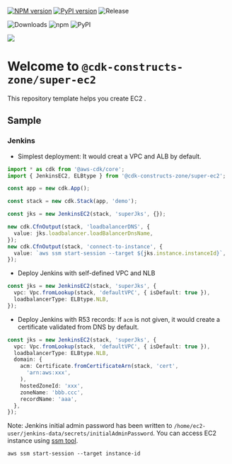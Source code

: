 [![NPM version](https://badge.fury.io/js/%40cdk-constructs-zone%2Fsuper-ec2.svg)](https://badge.fury.io/js/%40cdk-constructs-zone%2Fsuper-ec2)
[![PyPI version](https://badge.fury.io/py/super-ec2.svg)](https://badge.fury.io/py/super-ec2)
![Release](https://github.com/cdk-constructs-zone/super-ec2/workflows/release/badge.svg)

![Downloads](https://img.shields.io/badge/-DOWNLOADS:-brightgreen?color=gray)
![npm](https://img.shields.io/npm/dt/@cdk-constructs-zone/super-ec2?label=npm&color=orange)
![PyPI](https://img.shields.io/pypi/dm/super-ec2?label=pypi&color=blue)

![](https://img.shields.io/badge/jenkins-ec2-green=?style=plastic&logo=appveyor)

# Welcome to `@cdk-constructs-zone/super-ec2`

This repository template helps you create EC2 .

## Sample

### Jenkins
* Simplest deployment: It would creat a VPC and ALB by default.
```ts
import * as cdk from '@aws-cdk/core';
import { JenkinsEC2, ELBtype } from '@cdk-constructs-zone/super-ec2';

const app = new cdk.App();

const stack = new cdk.Stack(app, 'demo');

const jks = new JenkinsEC2(stack, 'superJks', {});

new cdk.CfnOutput(stack, 'loadbalancerDNS', {
  value: jks.loadbalancer.loadBalancerDnsName,
});
new cdk.CfnOutput(stack, 'connect-to-instance', {
  value: `aws ssm start-session --target ${jks.instance.instanceId}`,
});
```
* Deploy Jenkins with self-defined VPC and NLB
```ts
const jks = new JenkinsEC2(stack, 'superJks', {
  vpc: Vpc.fromLookup(stack, 'defaultVPC', { isDefault: true }),
  loadbalancerType: ELBtype.NLB,
});
```
* Deploy Jenkins with R53 records: If `acm` is not given, it would create a certificate validated from DNS by default. 
```ts
const jks = new JenkinsEC2(stack, 'superJks', {
  vpc: Vpc.fromLookup(stack, 'defaultVPC', { isDefault: true }),
  loadbalancerType: ELBtype.NLB,
  domain: {
    acm: Certificate.fromCertificateArn(stack, 'cert',
      'arn:aws:xxx',
    ),
    hostedZoneId: 'xxx',
    zoneName: 'bbb.ccc',
    recordName: 'aaa',
  },
});
```

Note: Jenkins initial admin password has been written to `/home/ec2-user/jenkins-data/secrets/initialAdminPassword`. You can access EC2 instance using [ssm tool](https://docs.aws.amazon.com/systems-manager/latest/userguide/session-manager-working-with-sessions-start.html).
```
aws ssm start-session --target instance-id
```

